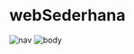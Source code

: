 # webSederhana
![nav](https://user-images.githubusercontent.com/79682852/109289298-9825c780-7858-11eb-8655-8916e943d41e.PNG)
![body](https://user-images.githubusercontent.com/79682852/109289421-c0152b00-7858-11eb-9dfc-064b9c96585a.PNG)

